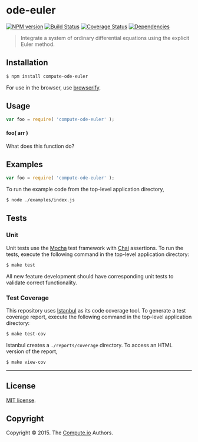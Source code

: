 ode-euler
===
[![NPM version][npm-image]][npm-url] [![Build Status][travis-image]][travis-url] [![Coverage Status][coveralls-image]][coveralls-url] [![Dependencies][dependencies-image]][dependencies-url]

> Integrate a system of ordinary differential equations using the explicit Euler method.


## Installation

``` bash
$ npm install compute-ode-euler
```

For use in the browser, use [browserify](https://github.com/substack/node-browserify).


## Usage

``` javascript
var foo = require( 'compute-ode-euler' );
```

#### foo( arr )

What does this function do?


## Examples

``` javascript
var foo = require( 'compute-ode-euler' );
```

To run the example code from the top-level application directory,

``` bash
$ node ./examples/index.js
```


## Tests

### Unit

Unit tests use the [Mocha](http://mochajs.org/) test framework with [Chai](http://chaijs.com) assertions. To run the tests, execute the following command in the top-level application directory:

``` bash
$ make test
```

All new feature development should have corresponding unit tests to validate correct functionality.


### Test Coverage

This repository uses [Istanbul](https://github.com/gotwarlost/istanbul) as its code coverage tool. To generate a test coverage report, execute the following command in the top-level application directory:

``` bash
$ make test-cov
```

Istanbul creates a `./reports/coverage` directory. To access an HTML version of the report,

``` bash
$ make view-cov
```


---
## License

[MIT license](http://opensource.org/licenses/MIT).


## Copyright

Copyright &copy; 2015. The [Compute.io](https://github.com/compute-io) Authors.


[npm-image]: http://img.shields.io/npm/v/compute-ode-euler.svg
[npm-url]: https://npmjs.org/package/compute-ode-euler

[travis-image]: http://img.shields.io/travis/compute-io/ode-euler/master.svg
[travis-url]: https://travis-ci.org/compute-io/ode-euler

[coveralls-image]: https://img.shields.io/coveralls/compute-io/ode-euler/master.svg
[coveralls-url]: https://coveralls.io/r/compute-io/ode-euler?branch=master

[dependencies-image]: http://img.shields.io/david/compute-io/ode-euler.svg
[dependencies-url]: https://david-dm.org/compute-io/ode-euler

[dev-dependencies-image]: http://img.shields.io/david/dev/compute-io/ode-euler.svg
[dev-dependencies-url]: https://david-dm.org/dev/compute-io/ode-euler

[github-issues-image]: http://img.shields.io/github/issues/compute-io/ode-euler.svg
[github-issues-url]: https://github.com/compute-io/ode-euler/issues
